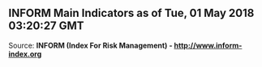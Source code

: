 ## INFORM Main Indicators as of Tue, 01 May 2018 03:20:27 GMT

Source: **INFORM (Index For Risk Management) - http://www.inform-index.org**
